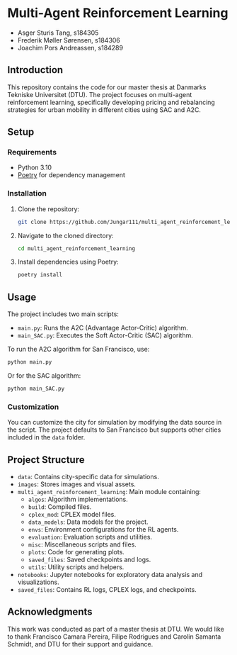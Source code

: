 # Multi-Agent Reinforcement Learning

- Asger Sturis Tang, s184305
- Frederik Møller Sørensen, s184306
- Joachim Pors Andreassen, s184289

## Introduction

This repository contains the code for our master thesis at Danmarks Tekniske Universitet (DTU). The project focuses on
multi-agent reinforcement learning, specifically developing pricing and rebalancing strategies for urban mobility in
different cities using SAC and A2C.

## Setup

### Requirements

- Python 3.10
- [Poetry](https://python-poetry.org/) for dependency management

### Installation

1. Clone the repository:
   ```bash
   git clone https://github.com/Jungar111/multi_agent_reinforcement_learning
   ```
2. Navigate to the cloned directory:
   ```bash
   cd multi_agent_reinforcement_learning
   ```
3. Install dependencies using Poetry:
   ```bash
   poetry install
   ```

## Usage

The project includes two main scripts:

- `main.py`: Runs the A2C (Advantage Actor-Critic) algorithm.
- `main_SAC.py`: Executes the Soft Actor-Critic (SAC) algorithm.

To run the A2C algorithm for San Francisco, use:

```bash
python main.py
```

Or for the SAC algorithm:

```bash
python main_SAC.py
```

### Customization

You can customize the city for simulation by modifying the data source in the script. The project defaults to San Francisco but supports other cities included in the `data` folder.

## Project Structure

- `data`: Contains city-specific data for simulations.
- `images`: Stores images and visual assets.
- `multi_agent_reinforcement_learning`: Main module containing:
  - `algos`: Algorithm implementations.
  - `build`: Compiled files.
  - `cplex_mod`: CPLEX model files.
  - `data_models`: Data models for the project.
  - `envs`: Environment configurations for the RL agents.
  - `evaluation`: Evaluation scripts and utilities.
  - `misc`: Miscellaneous scripts and files.
  - `plots`: Code for generating plots.
  - `saved_files`: Saved checkpoints and logs.
  - `utils`: Utility scripts and helpers.
- `notebooks`: Jupyter notebooks for exploratory data analysis and visualizations.
- `saved_files`: Contains RL logs, CPLEX logs, and checkpoints.


## Acknowledgments

This work was conducted as part of a master thesis at DTU. We would like to thank Francisco Camara Pereira, Filipe Rodrigues and Carolin Samanta Schmidt, and DTU for their support and guidance.
